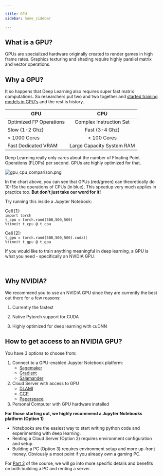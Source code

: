 ```yaml
---

title: GPU
sidebar: home_sidebar

---
```

## What is a GPU?

GPUs are specialized hardware originally created to render games in high frame rates. Graphics texturing and shading require highly parallel matrix and vector operations. 

## Why a GPU?

It so happens that Deep Learning also requires super fast matrix computations. So researchers put two and two together and [started training models in GPU's](http://www.machinelearning.org/archive/icml2009/papers/218.pdf) and the rest is history.

| GPU                     |            CPU            |
| ----------------------- | :-----------------------: |
| Optimized FP Operations |  Complex Instruction Set  |
| Slow (1-2 Ghz)          |      Fast (3-4 Ghz)       |
| > 1000 Cores            |        < 100 Cores        |
| Fast Dedicated VRAM     | Large Capacity System RAM |

Deep Learning really only cares about the number of Floating Point Operations (FLOPs) per second. GPUs are highly optimized for that. 

![gpu_cpu_comparison.png]()

In the chart above, you can see that GPUs (red/green) can theoretically do 10-15x the operations of CPUs (in blue).  This speedup very much applies in practice too. **But don't just take our word for it!**  

Try running this inside a Jupyter Notebook:

Cell [1]:  
`import torch`  
`t_cpu = torch.rand(500,500,500)`  
`%timeit t_cpu @ t_cpu`  

Cell [2]:  
`t_gpu = torch.rand(500,500,500).cuda()`  
`%timeit t_gpu @ t_gpu`  

If you would like to train anything meaningful in deep learning, a GPU is what you need - specifically an NVIDIA GPU.

<br>

## Why NVIDIA?

We recommend you to use an NVIDIA GPU since they are currently the best out there for a few reasons:

1. Currently the fastest

2. Native Pytorch support for CUDA

3. Highly optimized for deep learning with cuDNN


## How to get access to an NVIDIA GPU?

You have 3 options to choose from:
1.  Connect to a GPU-enabled Jupyter Notebook platform:
    * [Sagemaker](course-v3.fast.ai/sagemaker_tutorial)
    * [Gradient](course-v3.fast.ai/gradient_tutorial)
    * [Salamander](course-v3.fast.ai/salamander_tutorial)
2. Cloud Server with access to GPU 
    * [DLAMI](course-v3.fast.ai/dlami_tutorial)
    * [GCP](course-v3.fast.ai/gcp_tutorial)
    * [Paperspace](course-v3.fast.ai/paperspace_tutorial)
3. Personal Computer with GPU hardware installed

**For those starting out, we highly recommend a Jupyter Notebooks platform (Option 1)**

* Notebooks are the easiest way to start writing python code and experimenting with deep learning.  
* Renting a Cloud Server (Option 2) requires environment configuration and setup.  
* Building a PC (Option 3) requires environment setup and more up-front money. Obviously a moot point if you already own a gaming PC.  

For [Part 2](http://course.fast.ai/part2.html) of the course, we will go into more specific details and benefits on both building a PC and renting a server.

